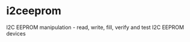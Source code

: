 i2ceeprom
=========

I2C EEPROM manipulation - read, write, fill, verify and test I2C EEPROM devices 
